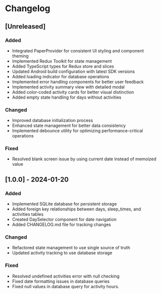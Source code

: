# Changelog
## [Unreleased]
### Added
- Integrated PaperProvider for consistent UI styling and component theming
- Implemented Redux Toolkit for state management
- Added TypeScript types for Redux store and slices
- Updated Android build configuration with latest SDK versions
- Added loading indicator for database operations
- Implemented error handling components for better user feedback
- Implemented activity summary view with detailed modal
- Added color-coded activity cards for better visual distinction
- Added empty state handling for days without activities

### Changed
- Improved database initialization process
- Enhanced state management for better data consistency
- Implemented debounce utility for optimizing performance-critical operations

### Fixed
- Resolved blank screen issue by using current date instead of memoized value

## [1.0.0] - 2024-01-20
### Added
- Implemented SQLite database for persistent storage
- Added foreign key relationships between days, sleep_times, and activities tables
- Created DaySelector component for date navigation
- Added CHANGELOG.md file for tracking changes
### Changed
- Refactored state management to use single source of truth
- Updated activity tracking to use database storage
### Fixed
- Resolved undefined activities error with null checking
- Fixed date formatting issues in database queries
- Fixed null values in database query for activity hours.